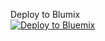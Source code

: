 Deploy to Blumix<br>
<a href="https://bluemix.net/deploy?repository=https://github.com/k2hwang/microsite-template.git"><img src="https://bluemix.net/deploy/button.png" alt="Deploy to Bluemix"></a>